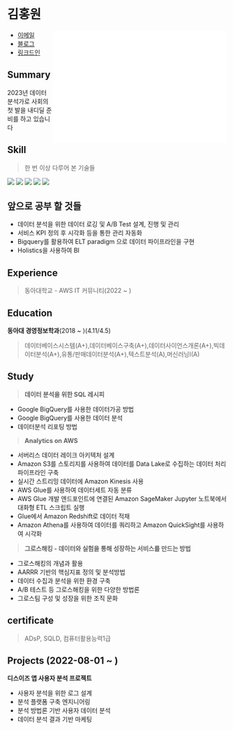 # 김홍원

<img align="right" src="/github-metrics.svg" alt="Metrics" width="400">

- [이메일](khw742002@naver.com)
- [블로그](https://khw742002.tistory.com/)
- [링크드인](https://www.linkedin.com/in/%ED%99%8D%EC%9B%90-%EA%B9%80-944666243/)



## Summary
2023년 데이터 분석가로 사회의 첫 발을 내디딜 준비를 하고 있습니다

## Skill
>한 번 이상 다루어 본 기술들
>
<img src="https://img.shields.io/badge/Python-3766AB?style=flat-square&logo=Python&logoColor=white"/></a>
<img src="https://img.shields.io/badge/Pandas-150458?style=flat-square&logo=Pandas&logoColor=white"/></a>
<img src="https://img.shields.io/badge/Numpy-013243?style=flat-square&logo=Numpy&logoColor=white"/></a>
<img src="https://img.shields.io/badge/scikit learn-f7931e?style=flat-square&logo=scikit-learn&logoColor=white"/></a>
<img src="https://img.shields.io/badge/BigQuery-4285F4?style=flat-square&logo=Google Cloud&logoColor=white"/></a>

## 앞으로 공부 할 것들
- 데이터 분석을 위한 데이터 로깅 및 A/B Test 설계, 진행 및 관리
- 서비스 KPI 정의 후 시각화 등을 통한 관리 자동화
- Bigquery를 활용하여 ELT paradigm 으로 데이터 파이프라인을 구현
- Holistics을 사용하여 BI
## Experience
>동아대학교 - AWS IT 커뮤니티(2022 ~ )
## Education
**동아대 경영정보학과**(2018 ~ )(4.11/4.5)
>데이터베이스시스템(A+),데이터베이스구축(A+),데이터사이언스개론(A+),빅데이터분석(A+),유통/판매데이터분석(A+),텍스트분석(A),머신러닝I(A)

## Study
> **데이터 분석을 위한 SQL 레시피**
  - Google BigQuery를 사용한 데이터가공 방법
  - Google BigQuery를 사용한 데이터 분석
  - 데이터분석 리포팅 방법
> **Analytics on AWS**
  - 서버리스 데이터 레이크 아키텍처 설계
  - Amazon S3를 스토리지를 사용하여 데이터를 Data Lake로 수집하는 데이터 처리 파이프라인 구축
  - 실시간 스트리밍 데이터에 Amazon Kinesis 사용
  - AWS Glue를 사용하여 데이터세트 자동 분류
  - AWS Glue 개발 엔드포인트에 연결된 Amazon SageMaker Jupyter 노트북에서 대화형 ETL 스크립트 실행
  - Glue에서 Amazon Redshift로 데이터 적재
  - Amazon Athena를 사용하여 데이터를 쿼리하고 Amazon QuickSight를 사용하여 시각화
> **그로스해킹 - 데이터와 실험을 통해 성장하는 서비스를 만드는 방법**
  - 그로스해킹의 개념과 활용
  - AARRR 기반의 핵심지표 정의 및 분석방법
  - 데이터 수집과 분석을 위한 환경 구축
  - A/B 테스트 등 그로스해킹을 위한 다양한 방법론
  - 그로스팀 구성 및 성장을 위한 조직 문화 

## certificate
>ADsP, SQLD, 컴퓨터활용능력1급

## Projects (2022-08-01 ~  )
**디스이즈 앱 사용자 분석 프로젝트**
- 사용자 분석을 위한 로그 설계
- 분석 플랫폼 구축 엔지니어링
- 분석 방법론 기반 사용자 데이터 분석
- 데이터 분석 결과 기반 마케팅
